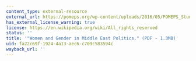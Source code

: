 ```yaml
---
content_type: external-resource
external_url: https://pomeps.org/wp-content/uploads/2016/05/POMEPS_Studies_19_Gender_Web.pdf
has_external_license_warning: true
license: https://en.wikipedia.org/wiki/All_rights_reserved
status: ''
title: '"Women and Gender in Middle East Politics." (PDF - 1.3MB)'
uid: fa22c69f-1924-4a13-aec6-c709c583594c
wayback_url: ''
---
```


